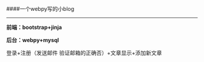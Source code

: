 ####一个webpy写的小blog
***
**前端：bootstrap+jinja**

**后台：webpy+mysql**

登录+注册（发送邮件 验证邮箱的正确否）+文章显示+添加新文章

